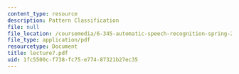 ```yaml
---
content_type: resource
description: Pattern Classification
file: null
file_location: /coursemedia/6-345-automatic-speech-recognition-spring-2003/1fc5500cf738fc75e77487321b27ec35_lecture7.pdf
file_type: application/pdf
resourcetype: Document
title: lecture7.pdf
uid: 1fc5500c-f738-fc75-e774-87321b27ec35
---
```

